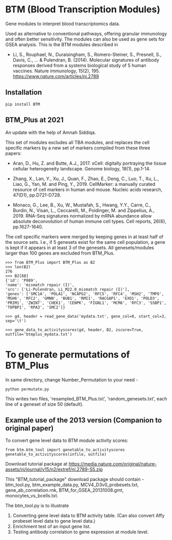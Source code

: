# BTM (Blood Transcription Modules)

Gene modules to interpret blood transcriptomics data.

Used as alternative to conventional pathways, offering granular immunology and often better sensitivity.
The modules can also be used as gene sets for GSEA analysis.
This is the BTM modules described in

- Li, S., Rouphael, N., Duraisingham, S., Romero-Steiner, S., Presnell, S., Davis, C., ... & Pulendran, B. (2014). Molecular signatures of antibody responses derived from a systems biological study of 5 human vaccines. Nature immunology, 15(2), 195. https://www.nature.com/articles/ni.2789


## Installation
```
pip install BTM
```

## BTM_Plus at 2021

An update with the help of Amnah Siddiqa.

This set of modules excludes all TBA modules, and replaces the cell specific markers by a new set of markers
compiled from these three papers:

- Aran, D., Hu, Z. and Butte, A.J., 2017. xCell: digitally portraying the tissue cellular heterogeneity landscape. Genome biology, 18(1), pp.1-14.

- Zhang, X., Lan, Y., Xu, J., Quan, F., Zhao, E., Deng, C., Luo, T., Xu, L., Liao, G., Yan, M. and Ping, Y., 2019. CellMarker: a manually curated resource of cell markers in human and mouse. Nucleic acids research, 47(D1), pp.D721-D728.

- Monaco, G., Lee, B., Xu, W., Mustafah, S., Hwang, Y.Y., Carre, C., Burdin, N., Visan, L., Ceccarelli, M., Poidinger, M. and Zippelius, A., 2019. RNA-Seq signatures normalized by mRNA abundance allow absolute deconvolution of human immune cell types. Cell reports, 26(6), pp.1627-1640.

The cell specific markers were merged by keeping genes in at least half of the source sets. 
I.e., if 5 genesets exist for the same cell population, a gene is kept if it appears in at least 3 of the genesets.
All genesets/modules larger than 100 genes are excluded from BTM_Plus.

```
>>> from BTM_Plus import BTM_Plus as B2
>>> len(B2)
276
>>> B2[88]
{'id': 'P089', 
'name': 'mismatch repair (I)', 
'src': ['Li-Pulendran, Li_M22.0_mismatch repair (I)'], 
'genes': ['SMC1A', 'POLA1', 'NCAPG2', 'RFC5', 'RFC4', 'MSH2', 'TMPO', 'MSH6', 'RFC2', 'GMNN', 'BUB1', 'RMI1', 'RACGAP1', 'EXO1', 'POLD3', 'PRIM1', 'ZWINT', 'CHEK1', 'CENPK', 'FIGNL1', 'MCM6', 'RFC3', 'SSBP1', 'TOPBP1', 'RPA3', 'SMC2']}

>>> gd, header = read_gene_data('mydata.txt', gene_col=0, start_col=3, sep='\t')

>>> gene_data_to_activityscores(gd, header, B2, zscore=True, outfile='btmplus_mydata.txt')

```

# To generate permutations of BTM_Plus 

In same directory, change Number_Permutation to your need -
```
python permutate.py
```

This writes two files,
'resampled_BTM_Plus.txt', 
'random_genesets.txt',
each line of a geneset of size 50 (default).

## Example use of the 2013 version (Companion to original paper)

To convert gene level data to BTM module activity scores:
```
from btm.btm_tool import genetable_to_activityscores
genetable_to_activityscores(infile, outfile)
```

Download tutorial package at
https://media.nature.com/original/nature-assets/ni/journal/v15/n2/extref/ni.2789-S5.zip

This "BTM_tutorial_package" download package should contain -
btm_tool.py, btm_example_data.py, MCV4_D3v0_probesets.txt,
gene_ab_correlation.rnk, BTM_for_GSEA_20131008.gmt, monocytes_vs_bcells.txt.

The btm_tool.py is to illustrate

1. Converting gene level data to BTM activity table. (Can also convert Affy probeset level data to gene level data.)
2. Enrichment test of an input gene list.
3. Testing antibody correlation to gene expression at module level.

